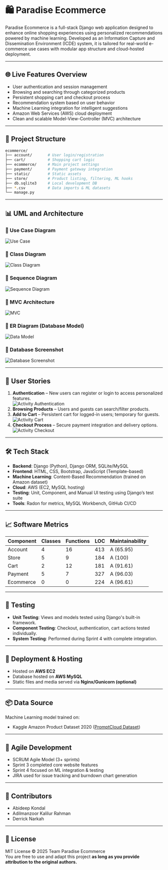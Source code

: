 
# 🛍️ Paradise Ecommerce

Paradise Ecommerce is a full-stack Django web application designed to enhance online shopping experiences using personalized recommendations powered by machine learning. Developed as an Information Capture and Dissemination Environment (ICDE) system, it is tailored for real-world e-commerce use cases with modular app structure and cloud-hosted deployment.

---

## 🌐 Live Features Overview

- User authentication and session management
- Browsing and searching through categorized products
- Persistent shopping cart and checkout process
- Recommendation system based on user behavior
- Machine Learning integration for intelligent suggestions
- Amazon Web Services (AWS) cloud deployment
- Clean and scalable Model-View-Controller (MVC) architecture

---

## 📁 Project Structure

```bash
ecommerce/
├── account/       # User login/registration
├── cart/          # Shopping cart logic
├── ecommerce/     # Main project settings
├── payment/       # Payment gateway integration
├── static/        # Static assets
├── store/         # Product listing, filtering, ML hooks
├── db.sqlite3     # Local development DB
├── *.csv          # Data imports & ML datasets
└── manage.py
```

---

## 📊 UML and Architecture

### 🔹 Use Case Diagram
![Use Case](assets/Use_case.JPG)

### 🔹 Class Diagram
![Class Diagram](assets/Class_Diagram.JPG)

### 🔹 Sequence Diagram
![Sequence Diagram](assets/Sequence_Diagram.JPG)

### 🔹 MVC Architecture
![MVC](assets/MVC_Accitchture.JPG)

### 🔹 ER Diagram (Database Model)
![Data Model](assets/Data_Model.jpg)

### 🔹 Database Screenshot
![Database Screenshot](assets/Database_Screenshot.JPG)

---

## 🧪 User Stories

1. **Authentication** – New users can register or login to access personalized features.  
   ![Activity Authentication](assets/Activity_Authentication.JPG)
2. **Browsing Products** – Users and guests can search/filter products.
3. **Add to Cart** – Persistent cart for logged-in users; temporary for guests.  
   ![Activity Cart](assets/Activity_Cart.JPG)
4. **Checkout Process** – Secure payment integration and delivery options.  
   ![Activity Checkout](assets/Activity_Checkout.JPG)

---

## 🛠️ Tech Stack

- **Backend**: Django (Python), Django ORM, SQLite/MySQL
- **Frontend**: HTML, CSS, Bootstrap, JavaScript (Template-based)
- **Machine Learning**: Content-Based Recommendation (trained on Amazon dataset)
- **Cloud**: AWS (EC2, MySQL hosting)
- **Testing**: Unit, Component, and Manual UI testing using Django’s test suite
- **Tools**: Radon for metrics, MySQL Workbench, GitHub CI/CD

---

## 📈 Software Metrics

| Component  | Classes | Functions | LOC | Maintainability |
|------------|---------|-----------|-----|------------------|
| Account    | 4       | 16        | 413 | A (65.95)        |
| Store      | 5       | 9         | 184 | A (100)          |
| Cart       | 2       | 12        | 181 | A (91.61)        |
| Payment    | 5       | 7         | 327 | A (96.03)        |
| Ecommerce  | 0       | 0         | 224 | A (96.61)        |

---

## 🧪 Testing

- **Unit Testing**: Views and models tested using Django's built-in framework.
- **Component Testing**: Checkout, authentication, cart actions tested individually.
- **System Testing**: Performed during Sprint 4 with complete integration.

---

## 🚀 Deployment & Hosting

- Hosted on **AWS EC2**
- Database hosted on **AWS MySQL**
- Static files and media served via **Nginx/Gunicorn (optional)**

---

## 📦 Data Source

Machine Learning model trained on:  
- Kaggle Amazon Product Dataset 2020 ([PromptCloud Dataset](https://www.kaggle.com/datasets/promptcloud/amazon-product-dataset-2020))

---

## 📅 Agile Development

- SCRUM Agile Model (3+ sprints)
- Sprint 3 completed core website features
- Sprint 4 focused on ML integration & testing
- JIRA used for issue tracking and burndown chart generation

---

## 👥 Contributors

- Abideep Kondal  
- Adilmanzoor Kalilur Rahman  
- Derrick Narkah  

---

## 📄 License

MIT License © 2025 Team Paradise Ecommerce  
You are free to use and adapt this project **as long as you provide attribution to the original authors.**
